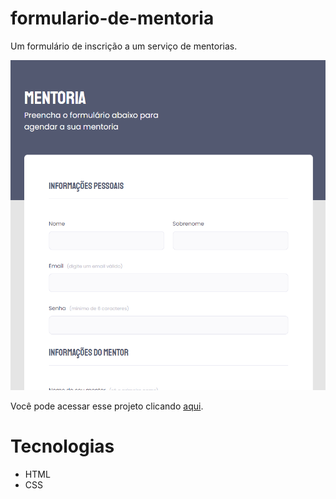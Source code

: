# formulario-de-mentoria

Um formulário de inscrição a um serviço de mentorias.

<img src="mentorship-page-img.png" />

Você pode acessar esse projeto clicando <a href="https://clmateus.github.io/formulario-de-mentoria">aqui</a>.
# Tecnologias

<ul>
<li>HTML</li>
<li>CSS</li>
</ul>
